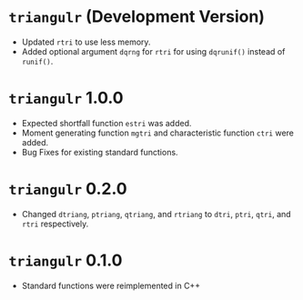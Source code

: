 # `triangulr` (Development Version)

* Updated `rtri` to use less memory.
* Added optional argument `dqrng` for `rtri` for using `dqrunif()` instead of `runif()`.


# `triangulr` 1.0.0

* Expected shortfall function `estri` was added.
* Moment generating function `mgtri` and characteristic function `ctri` were added.
* Bug Fixes for existing standard functions.


# `triangulr` 0.2.0

* Changed `dtriang`, `ptriang`, `qtriang`, and `rtriang` to `dtri`, `ptri`, `qtri`, and `rtri` respectively.


# `triangulr` 0.1.0

* Standard functions were reimplemented in C++
